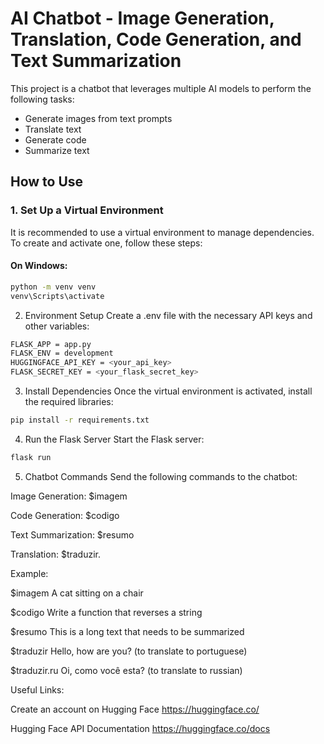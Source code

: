 # AI Chatbot - Image Generation, Translation, Code Generation, and Text Summarization

This project is a chatbot that leverages multiple AI models to perform the following tasks:

- Generate images from text prompts
- Translate text
- Generate code
- Summarize text

## How to Use

### 1. **Set Up a Virtual Environment**

It is recommended to use a virtual environment to manage dependencies. To create and activate one, follow these steps:

#### On Windows:
```bash
python -m venv venv
venv\Scripts\activate
```

2. Environment Setup
Create a .env file with the necessary API keys and other variables:

```bash
FLASK_APP = app.py
FLASK_ENV = development
HUGGINGFACE_API_KEY = <your_api_key>
FLASK_SECRET_KEY = <your_flask_secret_key>
```
3. Install Dependencies
Once the virtual environment is activated, install the required libraries:
```bash
pip install -r requirements.txt
```

4. Run the Flask Server
Start the Flask server:
```bash
flask run
```

5. Chatbot Commands
Send the following commands to the chatbot:

Image Generation: $imagem <prompt>

Code Generation: $codigo <description>

Text Summarization: $resumo <text>

Translation: $traduzir.<language> <text>

Example:

$imagem A cat sitting on a chair

$codigo Write a function that reverses a string

$resumo This is a long text that needs to be summarized

$traduzir Hello, how are you? (to translate to portuguese)

$traduzir.ru Oi, como você esta? (to translate to russian)

Useful Links:

Create an account on Hugging Face
https://huggingface.co/

Hugging Face API Documentation
https://huggingface.co/docs
